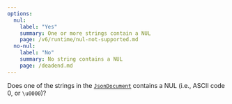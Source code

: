 ```yaml
---
options:
  nul:
    label: "Yes"
    summary: One or more strings contain a NUL
    page: /v6/runtime/nul-not-supported.md
  no-nul:
    label: "No"
    summary: No string contains a NUL
    page: /deadend.md
---
```


Does one of the strings in the [`JsonDocument`](/v6/api/jsondocument/) contains a NUL (i.e.,  ASCII code 0, or `\u0000`)?

